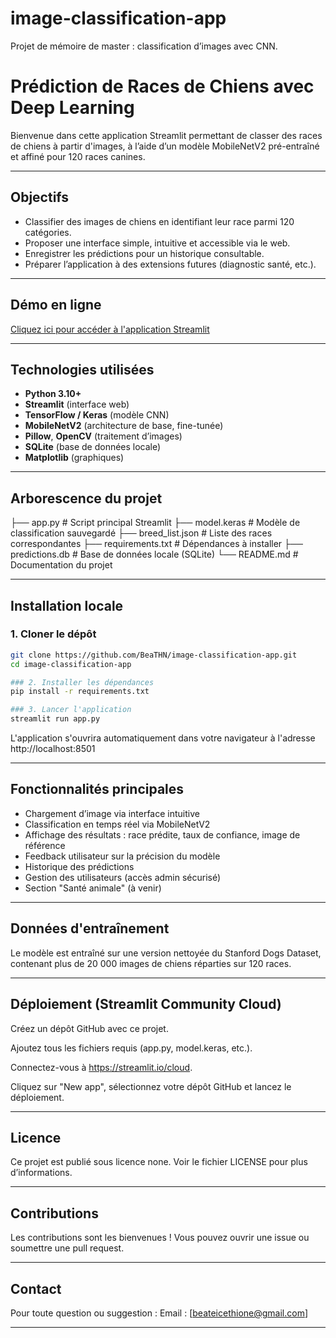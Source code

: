 # image-classification-app
Projet de mémoire de master : classification d’images avec CNN.

# Prédiction de Races de Chiens avec Deep Learning
Bienvenue dans cette application Streamlit permettant de classer des races de chiens à partir d'images, à l’aide d’un modèle MobileNetV2 pré-entraîné et affiné pour 120 races canines.

---

## Objectifs

- Classifier des images de chiens en identifiant leur race parmi 120 catégories.
- Proposer une interface simple, intuitive et accessible via le web.
- Enregistrer les prédictions pour un historique consultable.
- Préparer l’application à des extensions futures (diagnostic santé, etc.).

---

## Démo en ligne

[Cliquez ici pour accéder à l'application Streamlit](https://) 

---

## Technologies utilisées

- **Python 3.10+**
- **Streamlit** (interface web)
- **TensorFlow / Keras** (modèle CNN)
- **MobileNetV2** (architecture de base, fine-tunée)
- **Pillow**, **OpenCV** (traitement d’images)
- **SQLite** (base de données locale)
- **Matplotlib** (graphiques)

---

## Arborescence du projet
├── app.py # Script principal Streamlit
├── model.keras # Modèle de classification sauvegardé
├── breed_list.json # Liste des races correspondantes
├── requirements.txt # Dépendances à installer
├── predictions.db # Base de données locale (SQLite)
└── README.md # Documentation du projet

---

## Installation locale

### 1. Cloner le dépôt

```bash
git clone https://github.com/BeaTHN/image-classification-app.git
cd image-classification-app

### 2. Installer les dépendances
pip install -r requirements.txt

### 3. Lancer l'application
streamlit run app.py
```
L'application s'ouvrira automatiquement dans votre navigateur à l'adresse http://localhost:8501

---

## Fonctionnalités principales
- Chargement d’image via interface intuitive
- Classification en temps réel via MobileNetV2
- Affichage des résultats : race prédite, taux de confiance, image de référence
- Feedback utilisateur sur la précision du modèle
- Historique des prédictions
- Gestion des utilisateurs (accès admin sécurisé)
- Section "Santé animale" (à venir)

---

## Données d'entraînement
Le modèle est entraîné sur une version nettoyée du Stanford Dogs Dataset, contenant plus de 20 000 images de chiens réparties sur 120 races.

---

## Déploiement (Streamlit Community Cloud)
Créez un dépôt GitHub avec ce projet.

Ajoutez tous les fichiers requis (app.py, model.keras, etc.).

Connectez-vous à https://streamlit.io/cloud.

Cliquez sur "New app", sélectionnez votre dépôt GitHub et lancez le déploiement.

---

## Licence
Ce projet est publié sous licence none. Voir le fichier LICENSE pour plus d’informations.

---

## Contributions
Les contributions sont les bienvenues ! Vous pouvez ouvrir une issue ou soumettre une pull request.

---

## Contact
Pour toute question ou suggestion :
Email : [beateicethione@gmail.com]

---



